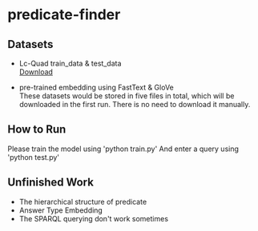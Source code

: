 # predicate-finder

## Datasets
* Lc-Quad train_data & test_data\
[Download](https://github.com/AskNowQA/LC-QuAD)

* pre-trained embedding using FastText & GloVe\
These datasets would be stored in five files in total, which will be downloaded in the first run. There is no need to download it manually.

## How to Run

Please train the model using
'python train.py'
And enter a query using
'python test.py'

## Unfinished Work

* The hierarchical structure of predicate
* Answer Type Embedding
* The SPARQL querying don't work sometimes
